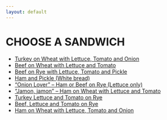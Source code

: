 ```yaml
---
layout: default
---
```

CHOOSE A SANDWICH
===================

* [Turkey on Wheat with Lettuce, Tomato and Onion](http://google.com)
* [Beef on Wheat with Lettuce and Tomato](http://google.com)
* [Beef on Rye with Lettuce, Tomato and Pickle](http://google.com)
* [Ham and Pickle (White bread)](http://google.com)
* [“Onion Lover” – Ham or Beef on Rye (Lettuce only)](http://google.com)
* [“Jamon, jamon” – Ham on Wheat with Lettuce and Tomato](http://google.com)
* [Turkey Lettuce and Tomato on Rye](http://google.com)
* [Beef, Lettuce and Tomato on  Rye](http://google.com)
* [Ham on Wheat with Lettuce, Tomato and Onion](http://google.com)
